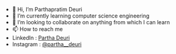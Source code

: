 - 👋 Hi, I’m Parthapratim Deuri 
- 🌱 I’m currently learning computer science engineering
- 💞️ I’m looking to collaborate on anything from which I can learn
- 📫 How to reach me
- LinkedIn : <a href="https://www.linkedin.com/in/parthapratim-deuri-9b1350269"> Partha Deuri</a>
- Instagram : <a href="https://instagram.com/partha__deuri?igshid=MzNlNGNkZWQ4Mg==">@partha__deuri</a>
<!---
Partha-deuri/Partha-deuri is a ✨ special ✨ repository because its `README.md` (this file) appears on your GitHub profile.
You can click the Preview link to take a look at your changes.
--->
